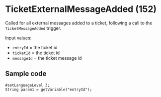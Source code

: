 # TicketExternalMessageAdded (152)

Called for all external messages added to a ticket,
following a call to the `TicketMessageAdded` trigger.

Input values:

* `entryId` = the ticket id
* `ticketId` = the ticket id
* `messageId` = the ticket message id


## Sample code

```crmscript
#setLanguageLevel 3;
String param1 = getVariable("entryId");
```
